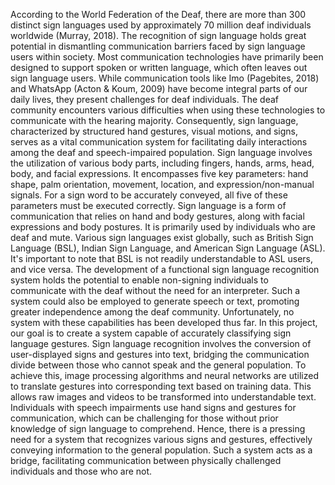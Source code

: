 According to the World Federation of the Deaf, there are more than 300 distinct sign languages used by approximately 70 million deaf individuals worldwide (Murray, 2018). The recognition of sign language holds great potential in dismantling communication barriers faced by sign language users within society. Most communication technologies have primarily been designed to support spoken or written language, which often leaves out sign language users. While communication tools like Imo (Pagebites, 2018) and WhatsApp (Acton & Koum, 2009) have become integral parts of our daily lives, they present challenges for deaf individuals. The deaf community encounters various difficulties when using these technologies to communicate with the hearing majority. Consequently, sign language, characterized by structured hand gestures, visual motions, and signs, serves as a vital communication system for facilitating daily interactions among the deaf and speech-impaired population. Sign language involves the utilization of various body parts, including fingers, hands, arms, head, body, and facial expressions. It encompasses five key parameters: hand shape, palm orientation, movement, location, and expression/non-manual signals. For a sign word to be accurately conveyed, all five of these parameters must be executed correctly. Sign language is a form of communication that relies on hand and body gestures, along with facial expressions and body postures. It is primarily used by individuals who are deaf and mute. Various sign languages exist globally, such as British Sign Language (BSL), Indian Sign Language, and American Sign Language (ASL). It's important to note that BSL is not readily understandable to ASL users, and vice versa. The development of a functional sign language recognition system holds the potential to enable non-signing individuals to communicate with the deaf without the need for an interpreter. Such a system could also be employed to generate speech or text, promoting greater independence among the deaf community. Unfortunately, no system with these capabilities has been developed thus far. In this project, our goal is to create a system capable of accurately classifying sign language gestures. Sign language recognition involves the conversion of user-displayed signs and gestures into text, bridging the communication divide between those who cannot speak and the general population. To achieve this, image processing algorithms and neural networks are utilized to translate gestures into corresponding text based on training data. This allows raw images and videos to be transformed into understandable text. Individuals with speech impairments use hand signs and gestures for communication, which can be challenging for those without prior knowledge of sign language to comprehend. Hence, there is a pressing need for a system that recognizes various signs and gestures, effectively conveying information to the general population. Such a system acts as a bridge, facilitating communication between physically challenged individuals and those who are not. 
